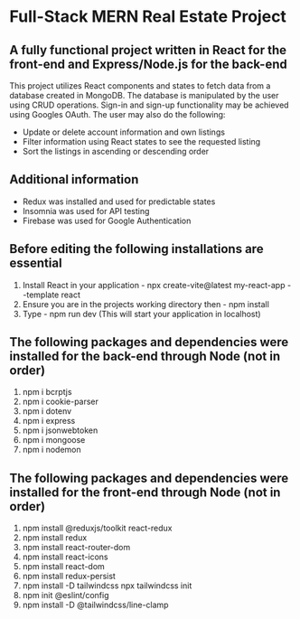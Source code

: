 # Full-Stack MERN Real Estate Project

## A fully functional project written in React for the front-end and Express/Node.js for the back-end

This project utilizes React components and states to fetch data from a database created in MongoDB. The database is manipulated by the user using CRUD operations. Sign-in and sign-up functionality may be achieved using Googles OAuth. The user may also do the following:

* Update or delete account information and own listings
* Filter information using React states to see the requested listing
* Sort the listings in ascending or descending order

## Additional information

* Redux was installed and used for predictable states
* Insomnia was used for API testing
* Firebase was used for Google Authentication

## Before editing the following installations are essential

1. Install React in your application - npx create-vite@latest my-react-app --template react
2. Ensure you are in the projects working directory then - npm install
3. Type - npm run dev (This will start your application in localhost)

## The following packages and dependencies were installed for the back-end through Node (not in order)

1. npm i bcrptjs
2. npm i cookie-parser
3. npm i dotenv
4. npm i express
5. npm i jsonwebtoken
6. npm i mongoose
7. npm i nodemon

## The following packages and dependencies were installed for the front-end through Node (not in order)

1. npm install @reduxjs/toolkit react-redux
2. npm install redux
3. npm install react-router-dom
4. npm install react-icons
5. npm install react-dom
6. npm install redux-persist
7. npm install -D tailwindcss
   npx tailwindcss init
8. npm init @eslint/config
9. npm install -D @tailwindcss/line-clamp